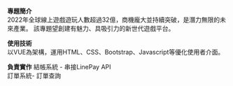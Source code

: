 **專題簡介**  
2022年全球線上遊戲遊玩人數超過32億，商機龐大並持續突破，是潛力無限的未來產業。
該專題望創建有魅力、具吸引力的新世代遊戲平台。  
  
**使用技術**  
以VUE為架構，運用HTML、CSS、Bootstrap、Javascript等優化使用者介面。  
  
**負責實作**
結帳系統 - 串接LinePay API  
訂單系統- 訂單查詢  
